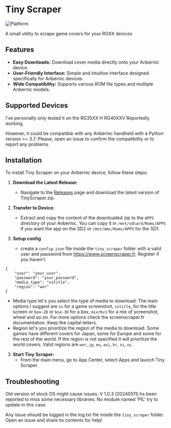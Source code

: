 # Tiny Scraper

![Platform](https://img.shields.io/badge/platform-Anbernic-orange.svg)

A small utility to scrape game covers for your RGXX devices

## Features

- **Easy Downloads:** Download cover media directly onto your Anbernic device.
- **User-Friendly Interface:** Simple and intuitive interface designed specifically for Anbernic devices.
- **Wide Compatibility:** Supports various ROM file types and multiple Anbernic models.

## Supported Devices

I've personally only tested it on the RG35XX H
RG40XXV Reportedly working.

However, it could be compatible with any Anbernic handheld with a Python version >= 3.7. Please, open an issue to confirm the compatibility or to report any problems.

## Installation

To install Tiny Scraper on your Anbernic device, follow these steps:

1. **Download the Latest Release:**
   - Navigate to the [Releases](https://github.com/Julioevm/tiny-scraper/releases) page and download the latest version of TinyScraper.zip.

2. **Transfer to Device:**
   - Extract and copy the content of the downloaded zip to the `APPS` directory of your Anbernic. You can copy it in `/mnt/sdcard/Roms/APPS` if you want the app on the SD2 or `/mnt/mmc/Roms/APPS` for the SD1.

3. **Setup config**
   - create a `config.json` file inside the `tiny_scraper` folder with a valid user and password from https://www.screenscraper.fr. Register if you haven't.
```
{
    "user": "your_user",
    "password": "your_password",
    "media_type": "sstitle",
    "region": "wor"
}
```

- Media type let's you select the type of media to download: The main options I suggest are `ss` for a game screenshot, `sstitle`, for the title screen or `box-2D` or `box-3D` for a box, `mixrbv1` for a mix of screenshot, wheel and so on. For more options check the screenscraper.fr documentation. Keep the capital letters.
- Region let's you prioritize the region of the media to download. Some games have different covers for Japan, some for Europe and some for the rest of the world. If the region is not specified it will prioritize the world covers. Valid regions are `wor`, `jp`, `eu`, `asi`, `kr`, `ss`, `us`.

3. **Start Tiny Scraper:**
   - From the main menu, go to App Center, select Apps and launch Tiny Scraper.


## Troubleshooting

Old version of stock OS might cause issues. V 1.0.3 (20240511) hs been reported to miss some necessary libraries: No module named 'PIL' try to update in this case.

Any issue should be logged in the log.txt file inside the `tiny_scraper` folder. Open an issue and share its contents for help!
